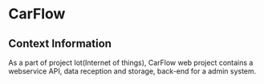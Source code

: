 # CarFlow
## Context Information
As a part of project Iot(Internet of things), CarFlow web project contains a webservice API, data reception and storage, back-end for a admin system.   
